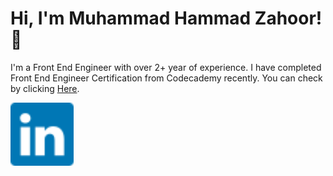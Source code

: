# Hi, I'm Muhammad Hammad Zahoor! 👋

I'm a Front End Engineer with over 2+ year of experience. I have completed Front End Engineer Certification from Codecademy recently. You can check by clicking
[Here](https://www.codecademy.com/profiles/hammadzahoor/certificates/2682884a0719474f96407efe432fdd87).

<a href="https://katherineoelsner.com/">
  <img src="https://raw.githubusercontent.com/CLorant/readme-social-icons/main/medium/filled/linkedin.svg" style="width: 20%;" />
</a>




<!--
**Hammadzahoor/hammadzahoor** is a ✨ _special_ ✨ repository because its `README.md` (this file) appears on your GitHub profile.

Here are some ideas to get you started:

- 🔭 I’m currently working on ...
- 🌱 I’m currently learning ...
- 👯 I’m looking to collaborate on ...
- 🤔 I’m looking for help with ...
- 💬 Ask me about ...
- 📫 How to reach me: ...
- 😄 Pronouns: ...
- ⚡ Fun fact: ...
-->
